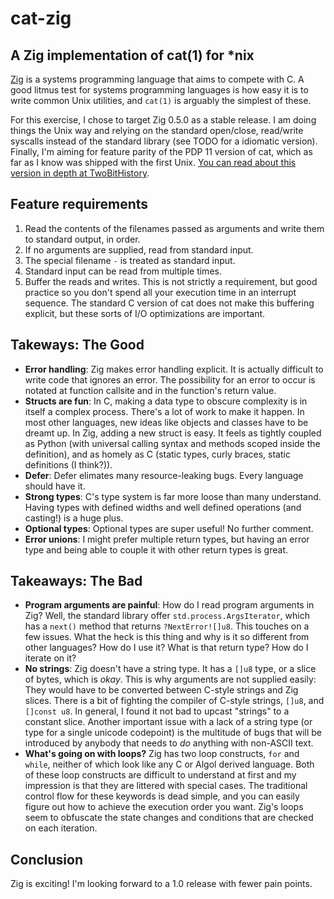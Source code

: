 # cat-zig
## A Zig implementation of cat(1) for \*nix

[Zig](https://ziglang.org/) is a systems programming language that aims to
compete with C. A good litmus test for systems programming languages is how easy
it is to write common Unix utilities, and `cat(1)` is arguably the simplest of
these.

For this exercise, I chose to target Zig 0.5.0 as a stable release. I am doing
things the Unix way and relying on the standard open/close, read/write syscalls
instead of the standard library (see TODO for a idiomatic version). Finally, I'm
aiming for feature parity of the PDP 11 version of cat, which as far as I know
was shipped with the first Unix. [You can read about this version in depth at
TwoBitHistory](https://twobithistory.org/2018/11/12/cat.html).

## Feature requirements

1. Read the contents of the filenames passed as arguments and write them to
   standard output, in order.
1. If no arguments are supplied, read from standard input.
1. The special filename `-` is treated as standard input.
1. Standard input can be read from multiple times.
1. Buffer the reads and writes. This is not strictly a requirement, but good
   practice so you don't spend all your execution time in an interrupt sequence.
   The standard C version of cat does not make this buffering explicit, but
   these sorts of I/O optimizations are important.

## Takeways: The Good

 - **Error handling**: Zig makes error handling explicit. It is actually difficult
   to write code that ignores an error. The possibility for an error to occur is
   notated at function callsite and in the function's return value.
 - **Structs are fun**: In C, making a data type to obscure complexity is in
   itself a complex process. There's a lot of work to make it happen. In most
   other languages, new ideas like objects and classes have to be dreamt up. In
   Zig, adding a new struct is easy. It feels as tightly coupled as Python (with
   universal calling syntax and methods scoped inside the definition), and as
   homely as C (static types, curly braces, static definitions (I think?)).
 - **Defer**: Defer elimates many resource-leaking bugs. Every language should
   have it.
 - **Strong types**: C's type system is far more loose than many understand.
   Having types with defined widths and well defined operations (and casting!)
   is a huge plus.
 - **Optional types**: Optional types are super useful! No further comment.
 - **Error unions**: I might prefer multiple return types, but having an error
   type and being able to couple it with other return types is great.

## Takeaways: The Bad
 - **Program arguments are painful**: How do I read program arguments in Zig?
   Well, the standard library offer `std.process.ArgsIterator`, which has a
   `next()` method that returns `?NextError![]u8`. This touches on a few issues.
   What the heck is this thing and why is it so different from other languages?
   How do I use it?  What is that return type? How do I iterate on it?
 - **No strings**: Zig doesn't have a string type. It has a `[]u8` type, or a
   slice of bytes, which is *okay*. This is why arguments are not supplied
   easily: They would have to be converted between C-style strings and Zig
   slices. There is a bit of fighting the compiler of C-style strings, `[]u8`,
   and `[]const u8`. In general, I found it not bad to upcast "strings" to a
   constant slice. Another important issue with a lack of a string type (or
   type for a single unicode codepoint) is the multitude of bugs that will be
   introduced by anybody that needs to *do* anything with non-ASCII text.
 - **What's going on with loops?** Zig has two loop constructs, `for` and
   `while`, neither of which look like any C or Algol derived language. Both of
   these loop constructs are difficult to understand at first and my impression
   is that they are littered with special cases. The traditional control flow
   for these keywords is dead simple, and you can easily figure out how to
   achieve the execution order you want. Zig's loops seem to obfuscate the state
   changes and conditions that are checked on each iteration.

## Conclusion

Zig is exciting! I'm looking forward to a 1.0 release with fewer pain points.
